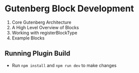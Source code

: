 # Gutenberg Block Development

1. Core Gutenberg Architecture
2. A High Level Overview of Blocks
3. Working with registerBlockType
5. Example Blocks

## Running Plugin Build

* Run `npm install` and `npm run dev` to make changes
